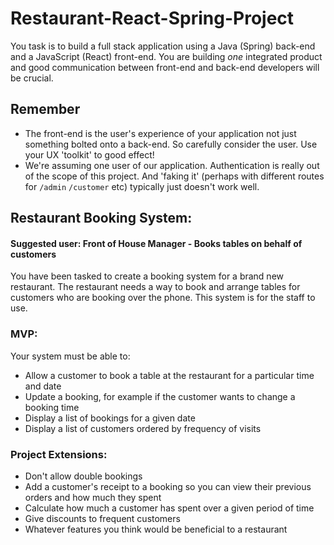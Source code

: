 # Restaurant-React-Spring-Project

You task is to build a full stack application using a Java (Spring) back-end and a JavaScript (React) front-end. You are building *one* integrated product and good communication between front-end and back-end developers will be crucial.

## Remember

- The front-end is the user's experience of your application not just something bolted onto a back-end. So carefully consider the user. Use your UX 'toolkit' to good effect!
- We're assuming one user of our application. Authentication is really out of the scope of this project. And 'faking it' (perhaps with different routes for `/admin` `/customer` etc) typically just doesn't work well. 

## Restaurant Booking System:

#### Suggested user: Front of House Manager - Books tables on behalf of customers

You have been tasked to create a booking system for a brand new restaurant. The restaurant needs a way to book and arrange tables for customers who are booking over the phone. This system is for the staff to use.

### MVP:

Your system must be able to:

* Allow a customer to book a table at the restaurant for a particular time and date
* Update a booking, for example if the customer wants to change a booking time
* Display a list of bookings for a given date
* Display a list of customers ordered by frequency of visits

### Project Extensions:

* Don't allow double bookings
* Add a customer's receipt to a booking so you can view their previous orders and how much they spent
* Calculate how much a customer has spent over a given period of time
* Give discounts to frequent customers
* Whatever features you think would be beneficial to a restaurant

